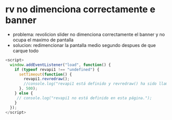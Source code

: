 # rv no dimenciona correctamente e banner 
- problema: revolicion slider no dimenciona correctamente el banner y no ocupa el maximo de pantalla
- solucion: redimencionar la pantalla medio segundo despues de que carque todo

```javascript
<script>
  window.addEventListener("load", function() {
    if (typeof revapi1 !== "undefined") {
      setTimeout(function() {
        revapi1.revredraw();
        //console.log("revapi1 está definido y revredraw() ha sido llamado después de un retraso de 500 ms.");
      }, 500);
    } else {
     // console.log("revapi1 no está definido en esta página.");
    }
  });
</script>
```
